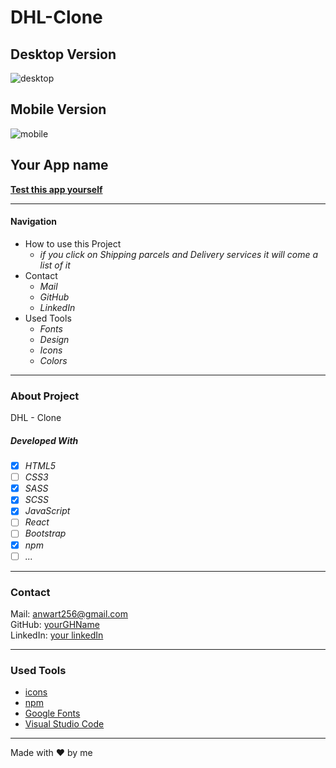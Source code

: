 # DHL-Clone
## Desktop Version 
![desktop](./src/images/readme-desktop.gif)
## Mobile Version
![mobile](./src/images/readme-mobile.gif)

## Your App name

**[Test this app yourself](https://atakriti.github.io/dhl-clone/)**

---

#### Navigation

- How to use this Project
  - _if you click on Shipping parcels and Delivery services it will come a list of it_
- Contact
  - _Mail_
  - _GitHub_
  - _LinkedIn_
- Used Tools
  - _Fonts_
  - _Design_
  - _Icons_
  - _Colors_

---

### About Project

DHL - Clone


##### Developed With

- [x] _HTML5_
- [ ] _CSS3_
- [x] _SASS_
- [x] _SCSS_
- [x] _JavaScript_
- [ ] _React_
- [ ] _Bootstrap_
- [x] _npm_
- [ ] _..._

---

### Contact

Mail: <anwart256@gmail.com><br>
GitHub: [yourGHName](https://github.com/atakriti)<br>
LinkedIn: [your linkedIn](#)

---

### Used Tools

- [icons](https://)
- [npm](https://www.npmjs.com/)
- [Google Fonts](https://fonts.google.com/)
- [Visual Studio Code](https://code.visualstudio.com/)

---

Made with ❤️ by me
